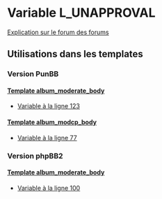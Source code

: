 # Variable L_UNAPPROVAL
[Explication sur le forum des forums](http://forum.forumactif.com/t294113-listing-des-variables#L_UNAPPROVAL)

## Utilisations dans les templates

### Version PunBB

#### [Template album_moderate_body](punbb/album_moderate_body.md)
* [Variable à la ligne 123](../punbb/album_moderate_body.tpl#L123)

#### [Template album_modcp_body](punbb/album_modcp_body.md)
* [Variable à la ligne 77](../punbb/album_modcp_body.tpl#L77)

### Version phpBB2

#### [Template album_moderate_body](subsilver/album_moderate_body.md)
* [Variable à la ligne 100](../subsilver/album_moderate_body.tpl#L100)